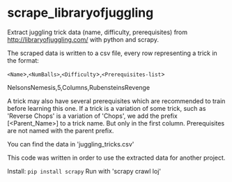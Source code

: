# scrape_libraryofjuggling


Extract juggling trick data (name, difficulty, prerequisites) from http://libraryofjuggling.com/ with python and scrapy.

The scraped data is written to a csv file, every row representing a trick in the format:

`<Name`>,`<NumBalls>`,`<Difficulty`>,`<Prerequisites-list`>

NelsonsNemesis,5,Columns,RubensteinsRevenge

A trick may also have several prerequisites which are recommended to train before learning this one.
If a trick is a variation of some trick, such as 'Reverse Chops' is a variation of 'Chops',
we add the prefix [<Parent_Name>] to a trick name. But only in the first column.
Prerequisites are not named with the parent prefix.

You can find the data in 'juggling_tricks.csv'

This code was written in order to use the extracted data for another project.

Install: `pip install scrapy`
Run with 'scrapy crawl loj'
